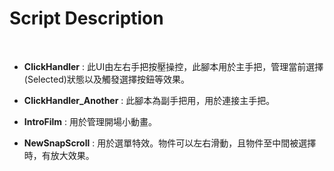 # Script Description
<br>

* **ClickHandler** : 此UI由左右手把按壓操控，此腳本用於主手把，管理當前選擇(Selected)狀態以及觸發選擇按鈕等效果。<br>

* **ClickHandler_Another** : 此腳本為副手把用，用於連接主手把。<br>

* **IntroFilm** : 用於管理開場小動畫。<br>

* **NewSnapScroll** : 用於選單特效。物件可以左右滑動，且物件至中間被選擇時，有放大效果。<br>
